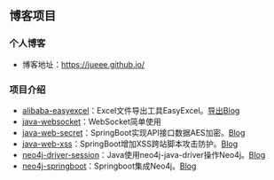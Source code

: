 ## 博客项目

### 个人博客

- 博客地址：https://jueee.github.io/

### 项目介绍

- [alibaba-easyexcel](alibaba-easyexcel)：Excel文件导出工具EasyExcel。[导出Blog](https://jueee.github.io/2021/01/2021-01-20-Excel%E6%96%87%E4%BB%B6%E5%AF%BC%E5%87%BA%E5%B7%A5%E5%85%B7EasyExcel/)
- [java-websocket](java-websocket)：WebSocket简单使用
- [java-web-secret](java-web-secret)：SpringBoot实现API接口数据AES加密。[Blog](https://jueee.github.io/2021/01/2021-01-06-SpringBoot%E5%AE%9E%E7%8E%B0API%E6%8E%A5%E5%8F%A3%E6%95%B0%E6%8D%AEAES%E5%8A%A0%E5%AF%86/)
- [java-web-xss](java-web-xss)：SpringBoot增加XSS跨站脚本攻击防护。[Blog](https://jueee.github.io/2021/01/2021-01-08-SpringBoot%E5%A2%9E%E5%8A%A0XSS%E8%B7%A8%E7%AB%99%E8%84%9A%E6%9C%AC%E6%94%BB%E5%87%BB%E9%98%B2%E6%8A%A4/)
- [neo4j-driver-session](neo4j-driver-session)：Java使用neo4j-java-driver操作Neo4j。[Blog](https://jueee.github.io/2021/02/2021-02-09-Java%E4%BD%BF%E7%94%A8neo4j-java-driver%E6%93%8D%E4%BD%9CNeo4j/)
- [neo4j-springboot](neo4j-springboot)：Springboot集成Neo4j。[Blog](https://jueee.github.io/2021/02/2021-02-08-Springboot%E9%9B%86%E6%88%90Neo4j%E7%A4%BA%E4%BE%8B/)

